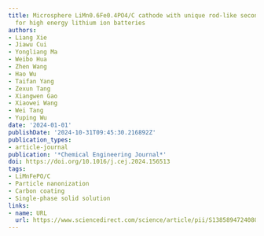 ```yaml
---
title: Microsphere LiMn0.6Fe0.4PO4/C cathode with unique rod-like secondary architecture
  for high energy lithium ion batteries
authors:
- Liang Xie
- Jiawu Cui
- Yongliang Ma
- Weibo Hua
- Zhen Wang
- Hao Wu
- Taifan Yang
- Zexun Tang
- Xiangwen Gao
- Xiaowei Wang
- Wei Tang
- Yuping Wu
date: '2024-01-01'
publishDate: '2024-10-31T09:45:30.216892Z'
publication_types:
- article-journal
publication: '*Chemical Engineering Journal*'
doi: https://doi.org/10.1016/j.cej.2024.156513
tags:
- LiMnFePO/C
- Particle nanonization
- Carbon coating
- Single-phase solid solution
links:
- name: URL
  url: https://www.sciencedirect.com/science/article/pii/S1385894724080045
---
```

